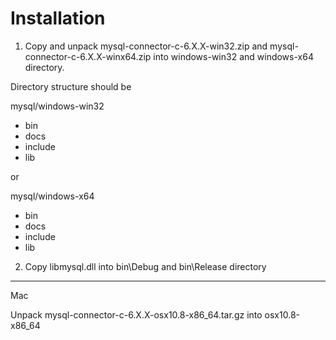 # Installation

1) Copy and unpack mysql-connector-c-6.X.X-win32.zip and mysql-connector-c-6.X.X-winx64.zip into windows-win32 and windows-x64 directory.

Directory structure should be

mysql/windows-win32
 - bin
 - docs
 - include
 - lib

or

mysql/windows-x64
 - bin
 - docs
 - include
 - lib
 
 
 2) Copy libmysql.dll into bin\Debug and bin\Release directory

----

Mac

Unpack mysql-connector-c-6.X.X-osx10.8-x86_64.tar.gz into osx10.8-x86_64
